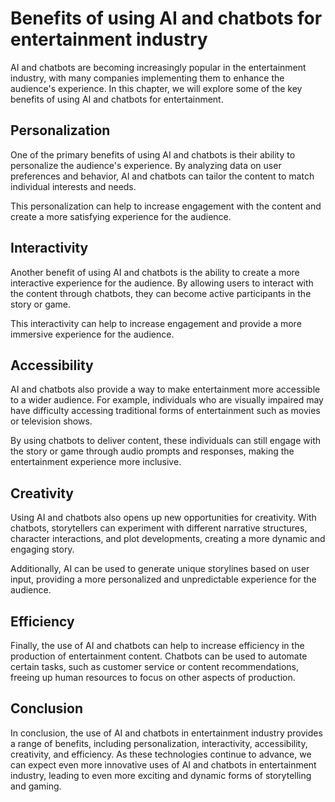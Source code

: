 Benefits of using AI and chatbots for entertainment industry
==============================================================================================================================

AI and chatbots are becoming increasingly popular in the entertainment industry, with many companies implementing them to enhance the audience's experience. In this chapter, we will explore some of the key benefits of using AI and chatbots for entertainment.

Personalization
---------------

One of the primary benefits of using AI and chatbots is their ability to personalize the audience's experience. By analyzing data on user preferences and behavior, AI and chatbots can tailor the content to match individual interests and needs.

This personalization can help to increase engagement with the content and create a more satisfying experience for the audience.

Interactivity
-------------

Another benefit of using AI and chatbots is the ability to create a more interactive experience for the audience. By allowing users to interact with the content through chatbots, they can become active participants in the story or game.

This interactivity can help to increase engagement and provide a more immersive experience for the audience.

Accessibility
-------------

AI and chatbots also provide a way to make entertainment more accessible to a wider audience. For example, individuals who are visually impaired may have difficulty accessing traditional forms of entertainment such as movies or television shows.

By using chatbots to deliver content, these individuals can still engage with the story or game through audio prompts and responses, making the entertainment experience more inclusive.

Creativity
----------

Using AI and chatbots also opens up new opportunities for creativity. With chatbots, storytellers can experiment with different narrative structures, character interactions, and plot developments, creating a more dynamic and engaging story.

Additionally, AI can be used to generate unique storylines based on user input, providing a more personalized and unpredictable experience for the audience.

Efficiency
----------

Finally, the use of AI and chatbots can help to increase efficiency in the production of entertainment content. Chatbots can be used to automate certain tasks, such as customer service or content recommendations, freeing up human resources to focus on other aspects of production.

Conclusion
----------

In conclusion, the use of AI and chatbots in entertainment industry provides a range of benefits, including personalization, interactivity, accessibility, creativity, and efficiency. As these technologies continue to advance, we can expect even more innovative uses of AI and chatbots in entertainment industry, leading to even more exciting and dynamic forms of storytelling and gaming.
